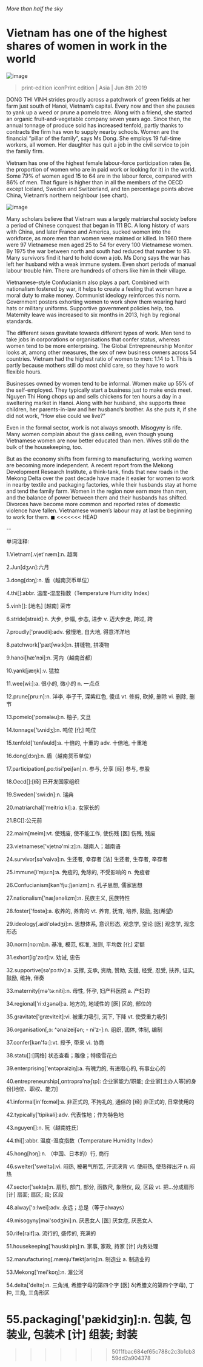 ###### More than half the sky
# Vietnam has one of the highest shares of women in work in the world 
![image](images/20190608_asp505.jpg) 
> print-edition iconPrint edition | Asia | Jun 8th 2019 
DONG THI VINH strides proudly across a patchwork of green fields at her farm just south of Hanoi, Vietnam’s capital. Every now and then she pauses to yank up a weed or prune a pomelo tree. Along with a friend, she started an organic fruit-and-vegetable company seven years ago. Since then, the annual tonnage of produce sold has increased tenfold, partly thanks to contracts the firm has won to supply nearby schools. Women are the financial “pillar of the family”, says Ms Dong. She employs 19 full-time workers, all women. Her daughter has quit a job in the civil service to join the family firm.  
Vietnam has one of the highest female labour-force participation rates (ie, the proportion of women who are in paid work or looking for it) in the world. Some 79% of women aged 15 to 64 are in the labour force, compared with 86% of men. That figure is higher than in all the members of the OECD except Iceland, Sweden and Switzerland, and ten percentage points above China, Vietnam’s northern neighbour (see chart). 
![image](images/20190608_ASC207.png) 
Many scholars believe that Vietnam was a largely matriarchal society before a period of Chinese conquest that began in 111 BC. A long history of wars with China, and later France and America, sucked women into the workforce, as more men than women were maimed or killed. In 1960 there were 97 Vietnamese men aged 25 to 54 for every 100 Vietnamese women. By 1975 the war between north and south had reduced that number to 93. Many survivors find it hard to hold down a job. Ms Dong says the war has left her husband with a weak immune system. Even short periods of manual labour trouble him. There are hundreds of others like him in their village. 
Vietnamese-style Confucianism also plays a part. Combined with nationalism fostered by war, it helps to create a feeling that women have a moral duty to make money. Communist ideology reinforces this norm. Government posters exhorting women to work show them wearing hard hats or military uniforms. Supportive government policies help, too. Maternity leave was increased to six months in 2013, high by regional standards. 
The different sexes gravitate towards different types of work. Men tend to take jobs in corporations or organisations that confer status, whereas women tend to be more enterprising. The Global Entrepreneurship Monitor looks at, among other measures, the sex of new business owners across 54 countries. Vietnam had the highest ratio of women to men: 1.14 to 1. This is partly because mothers still do most child care, so they have to work flexible hours. 
Businesses owned by women tend to be informal. Women make up 55% of the self-employed. They typically start a business just to make ends meet. Nguyen Thi Hong chops up and sells chickens for ten hours a day in a sweltering market in Hanoi. Along with her husband, she supports three children, her parents-in-law and her husband’s brother. As she puts it, if she did not work, “How else could we live?” 
Even in the formal sector, work is not always smooth. Misogyny is rife. Many women complain about the glass ceiling, even though young Vietnamese women are now better educated than men. Wives still do the bulk of the housekeeping, too. 
But as the economy shifts from farming to manufacturing, working women are becoming more independent. A recent report from the Mekong Development Research Institute, a think-tank, finds that new roads in the Mekong Delta over the past decade have made it easier for women to work in nearby textile and packaging factories, while their husbands stay at home and tend the family farm. Women in the region now earn more than men, and the balance of power between them and their husbands has shifted. Divorces have become more common and reported rates of domestic violence have fallen. Vietnamese women’s labour may at last be beginning to work for them. ◼ 
<<<<<<< HEAD
-- 
 单词注释:
1.Vietnam[.vjet'næm]:n. 越南 
2.Jun[dʒʌn]:六月 
3.dong[dɔŋ]:n. 盾（越南货币单位） 
4.thi[]:abbr. 温度-湿度指数（Temperature Humidity Index） 
5.vinh[]: [地名] [越南] 荣市 
6.stride[straid]:n. 大步, 步幅, 步态, 进步 v. 迈大步走, 跨过, 跨 
7.proudly['praudli]:adv. 傲慢地, 自大地, 得意洋洋地 
8.patchwork['pætʃwә:k]:n. 拼缝物, 拼凑物 
9.hanoi[hæ'nɔi]:n. 河内（越南首都） 
10.yank[jæŋk]:v. 猛拉 
11.wee[wi:]:a. 很小的, 微小的 n. 一点点 
12.prune[pru:n]:n. 洋李, 李子干, 深紫红色, 傻瓜 vt. 修剪, 砍掉, 删除 vi. 删除, 删节 
13.pomelo['pɒmәlәu]:n. 柚子, 文旦 
14.tonnage['tʌnidʒ]:n. 吨位 [化] 吨位 
15.tenfold['tenfәuld]:a. 十倍的, 十重的 adv. 十倍地, 十重地 
16.dong[dɔŋ]:n. 盾（越南货币单位） 
17.participation[.pɑ:tisi'peiʃәn]:n. 参与, 分享 [经] 参与, 参股 
18.Oecd[]:[经] 已开发国家组织 
19.Sweden['swi:dn]:n. 瑞典 
20.matriarchal['meitriɑ:kl]:a. 女家长的 
21.BC[]:公元前 
22.maim[meim]:vt. 使残废, 使不能工作, 使伤残 [医] 伤残, 残废 
23.vietnamese['vjetnә'mi:z]:n. 越南人；越南语 
24.survivor[sә'vaivә]:n. 生还者, 幸存者 [法] 生还者, 生存者, 辛存者 
25.immune[i'mju:n]:a. 免疫的, 免除的, 不受影响的 n. 免疫者 
26.Confucianism[kәn'fju:ʃjәnizm]:n. 孔子思想, 儒家思想 
27.nationalism['næʃәnәlizm]:n. 民族主义, 民族特性 
28.foster['fɒstә]:a. 收养的, 养育的 vt. 养育, 抚育, 培养, 鼓励, 抱(希望) 
29.ideology[.aidi'ɒlәdʒi]:n. 思想体系, 意识形态, 观念学, 空论 [医] 观念学, 观念形态 
30.norm[nɒ:m]:n. 基准, 模范, 标准, 准则, 平均数 [化] 定额 
31.exhort[ig'zɒ:t]:v. 劝诫, 忠告 
32.supportive[sә'pɔ:tiv]:a. 支撑, 支承, 资助, 赞助, 支援, 经受, 忍受, 扶养, 证实, 鼓励, 维持, 伴奏 
33.maternity[mә'tә:niti]:n. 母性, 怀孕, 妇产科医院 a. 产妇的 
34.regional['ri:dʒәnәl]:a. 地方的, 地域性的 [医] 区的, 部位的 
35.gravitate['græviteit]:vi. 被重力吸引, 沉下, 下降 vt. 使受重力吸引 
36.organisation[,ɔ: ^әnaizeiʃən; - ni'z-]:n. 组织, 团体, 体制, 编制 
37.confer[kәn'fә:]:vt. 授予, 带来 vi. 协商 
38.statu[]:[网络] 状态查看；雕像；特级雪花白 
39.enterprising['entәpraiziŋ]:a. 有魄力的, 有进取心的, 有事业心的 
40.entrepreneurship[,ɑntrəprə'nɝʃɪp]: 企业家能力/职能; 企业家[主办人等]的身份[地位、职权、能力] 
41.informal[in'fɒ:mәl]:a. 非正式的, 不拘礼的, 通俗的 [经] 非正式的, 日常使用的 
42.typically['tipikәli]:adv. 代表性地；作为特色地 
43.nguyen[]:n. 阮（越南姓氏） 
44.thi[]:abbr. 温度-湿度指数（Temperature Humidity Index） 
45.hong[hɔŋ]:n. （中国、日本的）行, 商行 
46.swelter['sweltә]:vi. 闷热, 被暑气所苦, 汗流浃背 vt. 使闷热, 使热得出汗 n. 闷热 
47.sector['sektә]:n. 扇形, 部门, 部分, 函数尺, 象限仪, 段, 区段 vt. 把...分成扇形 [计] 扇面; 扇区; 段; 区段 
48.alway['ɔ:lwei]:adv. 永远；总是（等于always） 
49.misogyny[mai'sɒdʒini]:n. 厌恶女人 [医] 厌女症, 厌恶女人 
50.rife[raif]:a. 流行的, 盛传的, 充满的 
51.housekeeping['hauski:piŋ]:n. 家事, 家政, 持家 [计] 内务处理 
52.manufacturing[.mænju'fæktʃәriŋ]:n. 制造业 a. 制造业的 
53.Mekong['mei'kɒŋ]:n. 湄公河 
54.delta['deltә]:n. 三角洲, 希腊字母的第四个字 [医] δ(希腊文的第四个字母), 丁种, 三角, 三角形区 
55.packaging['pækidʒiŋ]:n. 包装, 包装业, 包装术 [计] 组装; 封装 
=======
>>>>>>> 50f1fbac684ef65c788c2c3b1cb359dd2a904378

